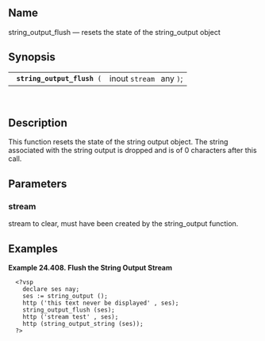 <div>

<div>

</div>

<div>

## Name

string_output_flush — resets the state of the string_output object

</div>

<div>

## Synopsis

<div>

|                                  |                          |
|----------------------------------|--------------------------|
| ` `**`string_output_flush`**` (` | inout `stream ` any `)`; |

<div>

 

</div>

</div>

</div>

<div>

## Description

This function resets the state of the string output object. The string
associated with the string output is dropped and is of 0 characters
after this call.

</div>

<div>

## Parameters

<div>

### stream

stream to clear, must have been created by the string_output function.

</div>

</div>

<div>

## Examples

<div>

**Example 24.408. Flush the String Output Stream**

<div>

``` programlisting
  <?vsp
    declare ses nay;
    ses := string_output ();
    http ('this text never be displayed' , ses);
    string_output_flush (ses);
    http ('stream test' , ses);
    http (string_output_string (ses));
  ?>
  
```

</div>

</div>

  

</div>

</div>
